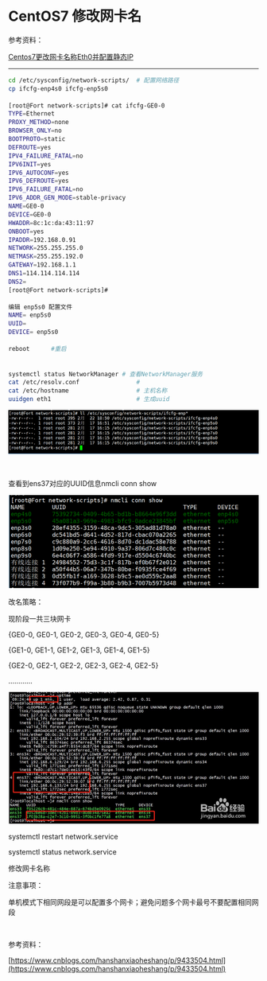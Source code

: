 # CentOS7 修改网卡名

参考资料：

[Centos7更改网卡名称Eth0并配置静态IP](https://www.cnblogs.com/hanshanxiaoheshang/p/9433504.html)

---

```bash
cd /etc/sysconfig/network-scripts/	# 配置网络路径
cp ifcfg-enp4s0 ifcfg-enp5s0

[root@Fort network-scripts]# cat ifcfg-GE0-0
TYPE=Ethernet
PROXY_METHOD=none
BROWSER_ONLY=no
BOOTPROTO=static
DEFROUTE=yes
IPV4_FAILURE_FATAL=no
IPV6INIT=yes
IPV6_AUTOCONF=yes
IPV6_DEFROUTE=yes
IPV6_FAILURE_FATAL=no
IPV6_ADDR_GEN_MODE=stable-privacy
NAME=GE0-0
DEVICE=GE0-0
HWADDR=8c:1c:da:43:11:97
ONBOOT=yes
IPADDR=192.168.0.91
NETWORK=255.255.255.0
NETMASK=255.255.192.0
GATEWAY=192.168.1.1
DNS1=114.114.114.114
DNS2=
[root@Fort network-scripts]#

编辑 enp5s0 配置文件
NAME= enp5s0
UUID=
DEVICE= enp5s0

reboot		#重启


systemctl status NetworkManager	# 查看NetworkManager服务
cat /etc/resolv.conf				#
cat /etc/hostname					# 主机名称 
uuidgen eth1						# 生成uuid

```

![image](assets/CentOS7%20%E4%BF%AE%E6%94%B9%E7%BD%91%E5%8D%A1%E5%90%8D/image-20230208193147-s5ii6nl.png)​

‍

查看到ens37对应的UUID信息nmcli conn show

![image](assets/CentOS7%20%E4%BF%AE%E6%94%B9%E7%BD%91%E5%8D%A1%E5%90%8D/image-20230208193159-21ht3mc.png)​

改名策略：

现阶段一共三块网卡

{GE0-0, GE0-1, GE0-2, GE0-3, GE0-4, GE0-5}

{GE1-0, GE1-1, GE1-2, GE1-3, GE1-4, GE1-5}

{GE2-0, GE2-1, GE2-2, GE2-3, GE2-4, GE2-5}

…………

![image](assets/CentOS7%20%E4%BF%AE%E6%94%B9%E7%BD%91%E5%8D%A1%E5%90%8D/image-20230208193209-ay52kih.png)​

systemctl restart network.service

systemctl status network.service

修改网卡名称

注意事项：

单机模式下相同网段是可以配置多个网卡；避免问题多个网卡最号不要配置相同网段

‍

参考资料：

[https://www.cnblogs.com/hanshanxiaoheshang/p/9433504.html](https://www.cnblogs.com/hanshanxiaoheshang/p/9433504.html)
